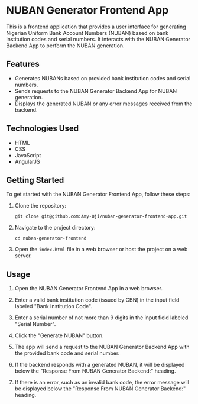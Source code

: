 # NUBAN Generator Frontend App

This is a frontend application that provides a user interface for generating Nigerian Uniform Bank Account Numbers (NUBAN) based on bank institution codes and serial numbers. It interacts with the NUBAN Generator Backend App to perform the NUBAN generation.

## Features

- Generates NUBANs based on provided bank institution codes and serial numbers.
- Sends requests to the NUBAN Generator Backend App for NUBAN generation.
- Displays the generated NUBAN or any error messages received from the backend.

## Technologies Used

- HTML
- CSS
- JavaScript
- AngularJS

## Getting Started

To get started with the NUBAN Generator Frontend App, follow these steps:

1. Clone the repository:

   ```shell
   git clone git@github.com:Amy-Oji/nuban-generator-frontend-app.git
   ```

2. Navigate to the project directory:

   ```shell
   cd nuban-generator-frontend
   ```

3. Open the `index.html` file in a web browser or host the project on a web server.

## Usage

1. Open the NUBAN Generator Frontend App in a web browser.

2. Enter a valid bank institution code (issued by CBN) in the input field labeled "Bank Institution Code".

3. Enter a serial number of not more than 9 digits in the input field labeled "Serial Number".

4. Click the "Generate NUBAN" button.

5. The app will send a request to the NUBAN Generator Backend App with the provided bank code and serial number.

6. If the backend responds with a generated NUBAN, it will be displayed below the "Response From NUBAN Generator Backend:" heading.

7. If there is an error, such as an invalid bank code, the error message will be displayed below the "Response From NUBAN Generator Backend:" heading.


